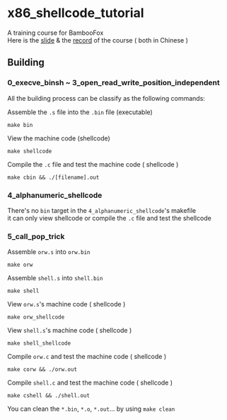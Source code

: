 # x86_shellcode_tutorial
A training course for BambooFox  
Here is the [slide](https://drive.google.com/file/d/0B7UcjiibMqcDZjByazl0WGhWQ00/view) & the [record](https://www.youtube.com/watch?v=auv-64HUBw8) of the course ( both in Chinese )  

## Building
### 0_execve_binsh ~ 3_open_read_write_position_independent  
All the building process can be classify as the following commands:  

Assemble the `.s` file into the `.bin` file (executable)
```
make bin
```
View the machine code (shellcode)
```
make shellcode
```
Compile the `.c` file and test the machine code ( shellcode )
```
make cbin && ./[filename].out
```

### 4_alphanumeric_shellcode
There's no `bin` target in the `4_alphanumeric_shellcode`'s makefile  
it can only view shellcode or compile the `.c` file and test the shellcode

### 5_call_pop_trick
Assemble `orw.s` into `orw.bin`
```
make orw
```
Assemble `shell.s` into `shell.bin`
```
make shell
```
View `orw.s`'s machine code ( shellcode )
```
make orw_shellcode
```
View `shell.s`'s machine code ( shellcode )
```
make shell_shellcode
```
Compile `orw.c` and test the machine code ( shellcode )
```
make corw && ./orw.out
```
Compile `shell.c` and test the machine code ( shellcode )
```
make cshell && ./shell.out
```

You can clean the `*.bin`, `*.o`, `*.out`... by using `make clean`

